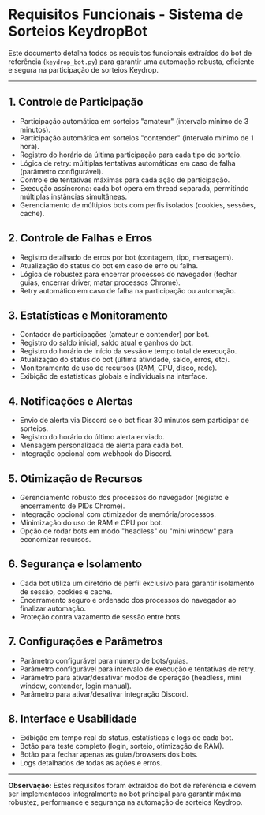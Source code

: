 # Requisitos Funcionais - Sistema de Sorteios KeydropBot

Este documento detalha todos os requisitos funcionais extraídos do bot de referência (`keydrop_bot.py`) para garantir uma automação robusta, eficiente e segura na participação de sorteios Keydrop.

---

## 1. Controle de Participação
- Participação automática em sorteios "amateur" (intervalo mínimo de 3 minutos).
- Participação automática em sorteios "contender" (intervalo mínimo de 1 hora).
- Registro do horário da última participação para cada tipo de sorteio.
- Lógica de retry: múltiplas tentativas automáticas em caso de falha (parâmetro configurável).
- Controle de tentativas máximas para cada ação de participação.
- Execução assíncrona: cada bot opera em thread separada, permitindo múltiplas instâncias simultâneas.
- Gerenciamento de múltiplos bots com perfis isolados (cookies, sessões, cache).

## 2. Controle de Falhas e Erros
- Registro detalhado de erros por bot (contagem, tipo, mensagem).
- Atualização do status do bot em caso de erro ou falha.
- Lógica de robustez para encerrar processos do navegador (fechar guias, encerrar driver, matar processos Chrome).
- Retry automático em caso de falha na participação ou automação.

## 3. Estatísticas e Monitoramento
- Contador de participações (amateur e contender) por bot.
- Registro do saldo inicial, saldo atual e ganhos do bot.
- Registro do horário de início da sessão e tempo total de execução.
- Atualização do status do bot (última atividade, saldo, erros, etc).
- Monitoramento de uso de recursos (RAM, CPU, disco, rede).
- Exibição de estatísticas globais e individuais na interface.

## 4. Notificações e Alertas
- Envio de alerta via Discord se o bot ficar 30 minutos sem participar de sorteios.
- Registro do horário do último alerta enviado.
- Mensagem personalizada de alerta para cada bot.
- Integração opcional com webhook do Discord.

## 5. Otimização de Recursos
- Gerenciamento robusto dos processos do navegador (registro e encerramento de PIDs Chrome).
- Integração opcional com otimizador de memória/processos.
- Minimização do uso de RAM e CPU por bot.
- Opção de rodar bots em modo "headless" ou "mini window" para economizar recursos.

## 6. Segurança e Isolamento
- Cada bot utiliza um diretório de perfil exclusivo para garantir isolamento de sessão, cookies e cache.
- Encerramento seguro e ordenado dos processos do navegador ao finalizar automação.
- Proteção contra vazamento de sessão entre bots.

## 7. Configurações e Parâmetros
- Parâmetro configurável para número de bots/guias.
- Parâmetro configurável para intervalo de execução e tentativas de retry.
- Parâmetro para ativar/desativar modos de operação (headless, mini window, contender, login manual).
- Parâmetro para ativar/desativar integração Discord.

## 8. Interface e Usabilidade
- Exibição em tempo real do status, estatísticas e logs de cada bot.
- Botão para teste completo (login, sorteio, otimização de RAM).
- Botão para fechar apenas as guias/browsers dos bots.
- Logs detalhados de todas as ações e erros.

---

**Observação:** Estes requisitos foram extraídos do bot de referência e devem ser implementados integralmente no bot principal para garantir máxima robustez, performance e segurança na automação de sorteios Keydrop.
